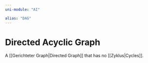 ```yaml
---
uni-module: "AI"

alias: "DAG"
---
```


# Directed Acyclic Graph

A [[Gerichteter Graph|Directed Graph]] that has no [[Zyklus|Cycles]].
